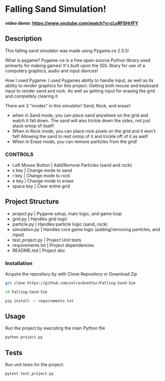 # Falling Sand Simulation!

#### video demo: https://www.youtube.com/watch?v=cLyRFSHrfFY

## Description
This falling sand simulator was made using Pygame.ce 2.5.5!

What is pygame?
Pygame-ce is a free open-source Python library used primarily for making games! It's built upon the SDL libary for use of a computers graphics, audio and input devices!

How I used Pygame:
I used Pygames ability to handle input, as well as its ability to render graphics for this project. Getting both mouse and keyboard input to render sand and rock. As well as getting input for erasing the grid and completely clearing it

There are 3 "modes" in this simulator! Sand, Rock, and erase!:
- when in Sand mode, you can place sand anywhere on the grid and watch it fall down. The sand will also trickle down the sides, not just stack ontop of itself!
- When in Rock mode, you can place rock pixels on the grid and it won't fall! Allowing the sand to rest ontop of it and trickle off of it as well!
- When in Erase mode, you can remove particles from the grid!

### CONTROLS
- Left Mouse Button | Add/Remove Particles (sand and rock)
- s key | Change mode to sand
- r key | Change mode to rock
- e key | Change mode to erase
- space key | Clear entire grid

## Project Structure
- project.py | Pygame setup, main logic, and game loop
- grid.py | Handles grid logic
- particle.py | Handles particle logic (sand, rock)
- simulation.py | Handles core game logic (adding/removing particles, and input)
- test_project.py | Project Unit tests
- requirements.txt | Project dependencies
- README.md | Project doc

### Installation
Acquire the repository by with Clone Repository or Download Zip
```bash
git clone https://github.com/solracOneStar/Falling-Sand-Sim

cd Falling-Sand-Sim

pip install -r requirements.txt
```
## Usage
Run the project by executing the main Python file
```bash
python project.py
```

## Tests
Run unit tests for the project:
```bash
pytest test_project.py
```
